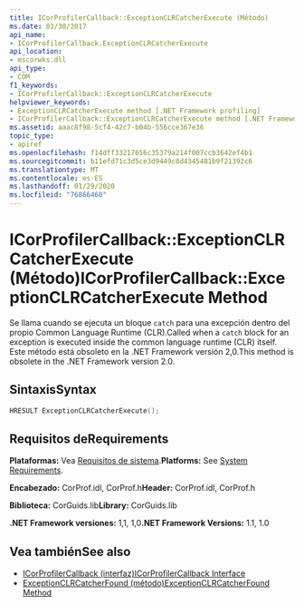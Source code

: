```yaml
---
title: ICorProfilerCallback::ExceptionCLRCatcherExecute (Método)
ms.date: 03/30/2017
api_name:
- ICorProfilerCallback.ExceptionCLRCatcherExecute
api_location:
- mscorwks.dll
api_type:
- COM
f1_keywords:
- ICorProfilerCallback::ExceptionCLRCatcherExecute
helpviewer_keywords:
- ExceptionCLRCatcherExecute method [.NET Framework profiling]
- ICorProfilerCallback::ExceptionCLRCatcherExecute method [.NET Framework profiling]
ms.assetid: aaac8f98-5cf4-42c7-b04b-556cce367e36
topic_type:
- apiref
ms.openlocfilehash: f14dff33217656c35379a214f007ccb3642ef4b1
ms.sourcegitcommit: b11efd71c3d5ce3d9449c8d4345481b9f21392c6
ms.translationtype: MT
ms.contentlocale: es-ES
ms.lasthandoff: 01/29/2020
ms.locfileid: "76866460"
---
```

# <a name="icorprofilercallbackexceptionclrcatcherexecute-method"></a><span data-ttu-id="a1ed8-102">ICorProfilerCallback::ExceptionCLRCatcherExecute (Método)</span><span class="sxs-lookup"><span data-stu-id="a1ed8-102">ICorProfilerCallback::ExceptionCLRCatcherExecute Method</span></span>
<span data-ttu-id="a1ed8-103">Se llama cuando se ejecuta un bloque `catch` para una excepción dentro del propio Common Language Runtime (CLR).</span><span class="sxs-lookup"><span data-stu-id="a1ed8-103">Called when a `catch` block for an exception is executed inside the common language runtime (CLR) itself.</span></span> <span data-ttu-id="a1ed8-104">Este método está obsoleto en la .NET Framework versión 2,0.</span><span class="sxs-lookup"><span data-stu-id="a1ed8-104">This method is obsolete in the .NET Framework version 2.0.</span></span>  
  
## <a name="syntax"></a><span data-ttu-id="a1ed8-105">Sintaxis</span><span class="sxs-lookup"><span data-stu-id="a1ed8-105">Syntax</span></span>  
  
```cpp  
HRESULT ExceptionCLRCatcherExecute();  
```  
  
## <a name="requirements"></a><span data-ttu-id="a1ed8-106">Requisitos de</span><span class="sxs-lookup"><span data-stu-id="a1ed8-106">Requirements</span></span>  
 <span data-ttu-id="a1ed8-107">**Plataformas:** Vea [Requisitos de sistema](../../../../docs/framework/get-started/system-requirements.md).</span><span class="sxs-lookup"><span data-stu-id="a1ed8-107">**Platforms:** See [System Requirements](../../../../docs/framework/get-started/system-requirements.md).</span></span>  
  
 <span data-ttu-id="a1ed8-108">**Encabezado:** CorProf.idl, CorProf.h</span><span class="sxs-lookup"><span data-stu-id="a1ed8-108">**Header:** CorProf.idl, CorProf.h</span></span>  
  
 <span data-ttu-id="a1ed8-109">**Biblioteca:** CorGuids.lib</span><span class="sxs-lookup"><span data-stu-id="a1ed8-109">**Library:** CorGuids.lib</span></span>  
  
 <span data-ttu-id="a1ed8-110">**.NET Framework versiones:** 1,1, 1,0</span><span class="sxs-lookup"><span data-stu-id="a1ed8-110">**.NET Framework Versions:** 1.1, 1.0</span></span>  
  
## <a name="see-also"></a><span data-ttu-id="a1ed8-111">Vea también</span><span class="sxs-lookup"><span data-stu-id="a1ed8-111">See also</span></span>

- [<span data-ttu-id="a1ed8-112">ICorProfilerCallback (interfaz)</span><span class="sxs-lookup"><span data-stu-id="a1ed8-112">ICorProfilerCallback Interface</span></span>](icorprofilercallback-interface.md)
- [<span data-ttu-id="a1ed8-113">ExceptionCLRCatcherFound (método)</span><span class="sxs-lookup"><span data-stu-id="a1ed8-113">ExceptionCLRCatcherFound Method</span></span>](icorprofilercallback-exceptionclrcatcherfound-method.md)
